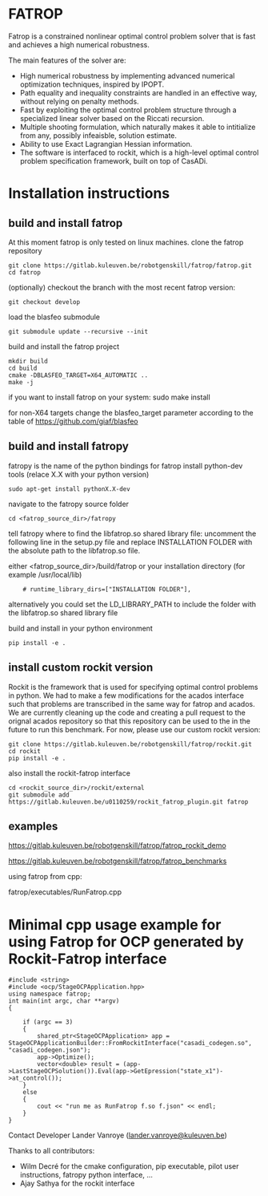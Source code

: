 # FATROP
Fatrop is a constrained nonlinear optimal control problem solver that is fast and achieves a high numerical robustness.

The main features of the solver are:
- High numerical robustness by implementing advanced numerical optimization techniques, inspired by IPOPT.
- Path equality and inequality constraints are handled in an effective way, without relying on penalty methods.
- Fast by exploiting the optimal control problem structure through a specialized linear solver based on the Riccati recursion.
- Multiple shooting formulation, which naturally makes it able to intitialize from any, possibly infeaisble, solution estimate. 
- Ability to use Exact Lagrangian Hessian information.
- The software is interfaced to rockit, which is a high-level optimal control problem specification framework, built on top of CasADi.

# Installation instructions
## build and install fatrop
At this moment fatrop is only tested on linux machines.
clone the fatrop repository 

    git clone https://gitlab.kuleuven.be/robotgenskill/fatrop/fatrop.git
    cd fatrop

(optionally) checkout the branch with the most recent fatrop version:

    git checkout develop

load the blasfeo submodule

    git submodule update --recursive --init
build and install the fatrop project

    mkdir build
    cd build
    cmake -DBLASFEO_TARGET=X64_AUTOMATIC ..
    make -j
if you want to install fatrop on your system: 
    sudo make install

for non-X64 targets change the blasfeo_target parameter according to the table of https://github.com/giaf/blasfeo
## build and install fatropy
fatropy is the name of the python bindings for fatrop 
install python-dev tools (relace X.X with your python version)

    sudo apt-get install pythonX.X-dev

navigate to the fatropy source folder

    cd <fatrop_source_dir>/fatropy

tell fatropy where to find the libfatrop.so shared library file: uncomment the following line in the setup.py file and replace INSTALLATION FOLDER with the absolute path to the libfatrop.so file. 

either <fatrop_source_dir>/build/fatrop or your installation directory (for example /usr/local/lib)

        # runtime_library_dirs=["INSTALLATION FOLDER"],

alternatively you could set the LD_LIBRARY_PATH to include the folder with the libfatrop.so shared library file

build and install in your python environment

    pip install -e .

## install custom rockit version
Rockit is the framework that is used for specifying optimal control problems in python. 
We had to make a few modifications for the acados interface such that problems are transcribed in the same way for fatrop and acados.
We are currently cleaning up the code and creating a pull request to the orignal acados repository so that this repository can be used to the in the future to run this benchmark.
For now, please use our custom rockit version:

    git clone https://gitlab.kuleuven.be/robotgenskill/fatrop/rockit.git
    cd rockit
    pip install -e .

also install the rockit-fatrop interface

    cd <rockit_source_dir>/rockit/external
    git submodule add https://gitlab.kuleuven.be/u0110259/rockit_fatrop_plugin.git fatrop

## examples 

https://gitlab.kuleuven.be/robotgenskill/fatrop/fatrop_rockit_demo

https://gitlab.kuleuven.be/robotgenskill/fatrop/fatrop_benchmarks

using fatrop from cpp:

fatrop/executables/RunFatrop.cpp

# Minimal cpp usage example for using Fatrop for OCP generated by Rockit-Fatrop interface

    #include <string>
    #include <ocp/StageOCPApplication.hpp>
    using namespace fatrop;
    int main(int argc, char **argv)
    {

        if (argc == 3)
        {
            shared_ptr<StageOCPApplication> app = StageOCPApplicationBuilder::FromRockitInterface("casadi_codegen.so", "casadi_codegen.json");
            app->Optimize();
            vector<double> result = (app->LastStageOCPSolution()).Eval(app->GetEpression("state_x1")->at_control());
        }
        else
        {
            cout << "run me as RunFatrop f.so f.json" << endl;
        }
    }

Contact
Developer Lander Vanroye (lander.vanroye@kuleuven.be)

Thanks to all contributors:
- Wilm Decré for the cmake configuration, pip executable, pilot user instructions, fatropy python interface, ...
- Ajay Sathya for the rockit interface

